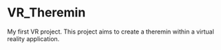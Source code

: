# VR_Theremin
My first VR project. This project aims to create a theremin within a virtual reality application.
